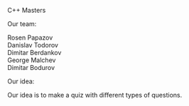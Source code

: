 C++ Masters


Our team:

Rosen Papazov<br>
Danislav Todorov<br>
Dimitar Berdankov<br>
George Malchev<br>
Dimitar Bodurov<br>


Our idea:

Our idea is to make a quiz with different types of questions.